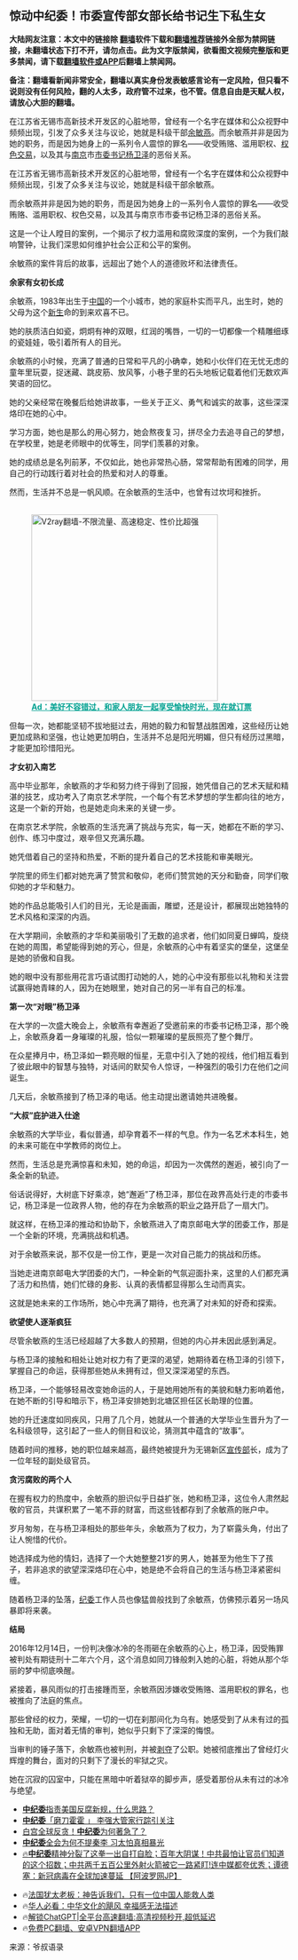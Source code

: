  <!-- 面包屑导航 --> <h2>惊动中纪委！市委宣传部女部长给书记生下私生女</h2> <p class="notice"><b>大陆网友注意：本文中的链接除 <a href="https://github.com/bannedbook/fanqiang" >翻墙</a>软件下载和<a href="https://github.com/killgcd/justmysocks/blob/master/README.md">翻墙推荐</a>链接外全部为禁网链接，未翻墙状态下打不开，请勿点击。此为文字版禁闻，欲看图文视频完整版和更多禁闻，请下载<a href="https://github.com/bannedbook/fanqiang">翻墙软件或APP</a>后翻墙上禁闻网。</p><p>备注：翻墙看新闻非常安全，翻墙以真实身份发表敏感言论有一定风险，但只看不说则没有任何风险，翻的人太多，政府管不过来，也不管。信息自由是天赋人权，请放心大胆的翻墙。</b></p>  <div class="entry"> <p id="summary">在江苏省无锡市高新技术开发区的心脏地带，曾经有一个名字在媒体和公众视野中频频出现，引发了众多关注与议论，她就是科级干部<a href="https://www.bannedbook.org/bnews/tag/%e4%bd%99%e6%95%8f%e7%87%95/" class="st_tag internal_tag" rel="tag" title="标签 余敏燕 下的日志">余敏燕</a>。而余敏燕并非是因为她的职务，而是因为她身上的一系列令人震惊的罪名——收受贿赂、滥用职权、<a href="https://www.bannedbook.org/bnews/tag/%e6%9d%83%e8%89%b2%e4%ba%a4%e6%98%93/" class="st_tag internal_tag" rel="tag" title="标签 权色交易 下的日志">权色交易</a>，以及其与<a href="https://www.bannedbook.org/bnews/tag/%e5%8d%97%e4%ba%ac/" class="st_tag internal_tag" rel="tag" title="标签 南京 下的日志">南京</a>市<a href="https://www.bannedbook.org/bnews/tag/%e5%b8%82%e5%a7%94%e4%b9%a6%e8%ae%b0/" class="st_tag internal_tag" rel="tag" title="标签 市委书记 下的日志">市委书记</a><a href="https://www.bannedbook.org/bnews/tag/%e6%9d%a8%e5%8d%ab%e6%b3%bd/" class="st_tag internal_tag" rel="tag" title="标签 杨卫泽 下的日志">杨卫泽</a>的恶俗关系。</p> <p>在江苏省无锡市高新技术开发区的心脏地带，曾经有一个名字在媒体和公众视野中频频出现，引发了众多关注与议论，她就是科级干部余敏燕。</p> <p>而余敏燕并非是因为她的职务，而是因为她身上的一系列令人震惊的罪名——收受贿赂、滥用职权、权色交易，以及其与南京市市委书记杨卫泽的恶俗关系。</p> <p>这是一个让人瞠目的案例，一个揭示了权力滥用和腐败深度的案例，一个为我们敲响警钟，让我们深思如何维护社会公正和公平的案例。</p> <p>余敏燕的案件背后的故事，远超出了她个人的道德败坏和法律责任。</p> <p><strong>余家有女初长成</strong></p> <p>余敏燕，1983年出生于<span class='wp_keywordlink_affiliate'><a href="https://www.bannedbook.org/" title="中国" target="_blank">中国</a></span>的一个小城市，她的家庭朴实而平凡，出生时，她的父母为这个<span class='wp_keywordlink'><a href="https://www.bannedbook.org/forum2/topic1642.html" title="正见网《新生》" target="_blank">新生</a></span>命的到来欢喜不已。</p> <p>她的肤质洁白如瓷，炯炯有神的双眼，红润的嘴唇，一切的一切都像一个精雕细琢的瓷娃娃，吸引着所有人的目光。</p> <p>余敏燕的小时候，充满了普通的日常和平凡的小确幸，她和小伙伴们在无忧无虑的童年里玩耍，捉迷藏、跳皮筋、放风筝，小巷子里的石头地板记载着他们无数欢声笑语的回忆。</p> <p>她的父亲经常在晚餐后给她讲故事，一些关于正义、勇气和诚实的故事，这些深深烙印在她的心中。</p> <p>学习方面，她也是那么的用心努力，她会熬夜复习，拼尽全力去追寻自己的梦想，在学校里，她是老师眼中的优等生，同学们羡慕的对象。</p> <p>她的成绩总是名列前茅，不仅如此，她也非常热心肠，常常帮助有困难的同学，用自己的行动践行着对社会的热爱和对人的尊重。</p> <p>然而，生活并不总是一帆风顺。在余敏燕的生活中，也曾有过坎坷和挫折。</p><figure id="shenyun-figure"> <br/><a href="https://github.com/bannedbook/fanqiang/wiki/V2ray%E6%9C%BA%E5%9C%BA"><img src="https://raw.githubusercontent.com/bannedbook/fanqiang/master/v2ss/images/v2free.jpg" width="336" alt="V2ray翻墙-不限流量、高速稳定、性价比超强"></a><br/> <figcaption><strong style="cursor:pointer;text-decoration:underline;color:#00a191" onclick="window.open('https://zh-cn.shenyun.com/tickets?utm_source=bannedbook.org')">Ad：美好不容错过，和家人朋友一起享受愉快时光，现在就订票</strong></figcaption> </figure> <p>但每一次，她都能坚韧不拔地挺过去，用她的毅力和智慧战胜困难，这些经历让她更加成熟和坚强，也让她更加明白，生活并不总是阳光明媚，但只有经历过黑暗，才能更加珍惜阳光。</p> <p><strong>才女初入南艺</strong></p> <p>高中毕业那年，余敏燕的才华和努力终于得到了回报，她凭借自己的艺术天赋和精湛的技艺，成功考入了南京艺术学院，一个每个有艺术梦想的学生都向往的地方，这是一个新的开始，也是她走向未来的关键一步。</p> <p>在南京艺术学院，余敏燕的生活充满了挑战与充实，每一天，她都在不断的学习、创作、练习中度过，艰辛但又充满乐趣。</p> <p>她凭借着自己的坚持和热爱，不断的提升着自己的艺术技能和审美眼光。</p> <p>学院里的师生们都对她充满了赞赏和敬仰，老师们赞赏她的天分和勤奋，同学们敬仰她的才华和魅力。</p> <p>她的作品总能吸引人们的目光，无论是画画，雕塑，还是设计，都展现出她独特的艺术风格和深深的内涵。</p> <p>在大学期间，余敏燕的才华和美丽吸引了无数的追求者，他们如同夏日蝉鸣，旋绕在她的周围，希望能得到她的芳心，但是，余敏燕的心中有着坚实的堡垒，这堡垒是她的骄傲和自我。</p> <p>她的眼中没有那些用花言巧语试图打动她的人，她的心中没有那些以礼物和关注尝试赢得她青睐的人，因为在她眼里，她对自己的另一半有自己的标准。</p> <p><strong>第一次“对眼”杨卫泽</strong></p> <p>在大学的一次盛大晚会上，余敏燕有幸邂逅了受邀前来的市委书记杨卫泽，那个晚上，余敏燕身着一身璀璨的礼服，恰似一颗璀璨的星辰照亮了整个舞厅。</p> <p>在众星捧月中，杨卫泽如一颗亮眼的恒星，无意中引入了她的视线，他们相互看到了彼此眼中的智慧与独特，对话间的默契令人惊讶，一种强烈的吸引力在他们之间诞生。</p> <p>几天后，余敏燕接到了杨卫泽的电话。他主动提出邀请她共进晚餐。</p>  <p><strong>“大叔”庇护进入仕途</strong></p> <p>余敏燕的大学毕业，看似普通，却孕育着不一样的气息。作为一名艺术本科生，她的未来可能在中学教师的岗位上。</p> <p>然而，生活总是充满惊喜和未知，她的命运，却因为一次偶然的邂逅，被引向了一条全新的轨迹。</p> <p>俗话说得好，大树底下好乘凉，她“邂逅”了杨卫泽，那位在政界高处行走的市委书记，杨卫泽是一位政界人物，他的存在为余敏燕的职业之路开启了一扇大门。</p> <p>就这样，在杨卫泽的推动和协助下，余敏燕进入了南京邮电大学的团委工作，那是一个全新的环境，充满挑战和机遇。</p> <p>对于余敏燕来说，那不仅是一份工作，更是一次对自己能力的挑战和历练。</p> <p>当她走进南京邮电大学团委的大门，一种全新的气氛迎面扑来，这里的人们都充满了活力和热情，她们忙碌的身影、认真的表情都显得那么生动而真实。</p> <p>这就是她未来的工作场所，她心中充满了期待，也充满了对未知的好奇和探索。</p> <p><strong>欲望使人逐渐疯狂</strong></p> <p>尽管余敏燕的生活已经超越了大多数人的预期，但她的内心并未因此感到满足。</p> <p>与杨卫泽的接触和相处让她对权力有了更深的渴望，她期待着在杨卫泽的引领下，掌握自己的命运，获得那些她从未拥有过，但又深深渴望的东西。</p> <p>杨卫泽，一个能够轻易改变她命运的人，于是她用她所有的美貌和魅力影响着他，在她不断的引导和暗示下，杨卫泽安排她到北塘区担任区长助理的位置。</p> <p>她的升迁速度如同疾风，只用了几个月，她就从一个普通的大学毕业生晋升为了一名科级领导，这引起了一些人的侧目和议论，猜测其中蕴含的“故事”。</p>  <p>随着时间的推移，她的职位越来越高，最终她被提升为无锡新区<a href="https://www.bannedbook.org/bnews/tag/%e5%ae%a3%e4%bc%a0%e9%83%a8/" class="st_tag internal_tag" rel="tag" title="标签 宣传部 下的日志">宣传部</a>长，成为了一位年轻的副处级官员。</p> <p><strong>贪污腐败的两个人</strong></p> <p>在握有权力的热度中，余敏燕的胆识似乎日益扩张，她和杨卫泽，这位令人肃然起敬的官员，共谋积累了一笔不菲的财富，而这些钱都存到了余敏燕的账户中。</p> <p>岁月匆匆，在与杨卫泽相处的那些年头，余敏燕为了权力，为了崭露头角，付出了让人惋惜的代价。</p> <p>她选择成为他的情妇，选择了一个大她整整21岁的男人，她甚至为他生下了孩子，若非追求的欲望深深烙印在心中，她是绝不会将自己的生活与杨卫泽紧密纠缠。</p> <p>随着杨卫泽的坠落，<a href="https://www.bannedbook.org/bnews/tag/%e7%ba%aa%e5%a7%94/" class="st_tag internal_tag" rel="tag" title="标签 纪委 下的日志">纪委</a>工作人员也像猛兽般找到了余敏燕，仿佛预示着另一场风暴即将来袭。</p> <p><strong>结局</strong></p> <p>2016年12月14日，一份判决像冰冷的冬雨砸在余敏燕的心上，杨卫泽，因受贿罪被判处有期徒刑十二年六个月，这个消息如同刀锋般刺入她的心脏，将她从那个华丽的梦中彻底唤醒。</p> <p>紧接着，暴风雨似的打击接踵而至，余敏燕因涉嫌收受贿赂、滥用职权的罪名，也被推向了法庭的焦点。</p> <p>那些曾经的权力，荣耀，一切的一切在刹那间化为乌有。她感受到了从未有过的孤独和无助，面对着无情的审判，她似乎只剩下了深深的悔恨。</p> <p>当审判的锤子落下，余敏燕也被判刑，并被<span class='wp_keywordlink'><a href="https://www.bannedbook.org/forum2/topic21.html" title="《剥夺》 黄建民 著" target="_blank">剥夺</a></span>了公职。她被彻底推出了曾经灯火辉煌的舞台，面对的只剩下了漫长的牢狱之灾。</p> <p>她在沉寂的囚室中，只能在黑暗中听着狱卒的脚步声，感受着那份从未有过的冰冷与绝望。</p> <!--<div id="taboola-mid-1"></div>--><ul class='op-related-articles' title='相关阅读'> <li><a href='https://www.bannedbook.org/bnews/headline/20240120/1990507.html' target='_blank'><b>中纪委</b>指责美国反腐新规，什么思路？</a></li> <li><a href='https://www.bannedbook.org/bnews/baitai/20240119/1990040.html' target='_blank'><b>中纪委</b>「磨刀霍霍 」 李强大管家行踪引关注</a></li> <li><a href='https://www.bannedbook.org/bnews/ccpdope/20240119/1990022.html' target='_blank'>白宫全球反贪！<b>中纪委</b>为何著急了？</a></li> <li><a href='https://www.bannedbook.org/bnews/ccpdope/20240113/1987278.html' target='_blank'><b>中纪委</b>全会为何不提秦李 习太怕真相暴光</a></li> <li><a href='https://www.bannedbook.org/bnews/sohnews/20240112/1987108.html' target='_blank'>🔥<b>中纪委</b>精神分裂了这拳一出自打自脸；百年大阴谋！中共最怕让官员们知道的这个招数；中共两千五百公里外射火箭被它一路紧盯!连中媒都夸优秀；谭德塞：新冠病毒在全球加速蔓延 【阿波罗网JP】</a></li> </ul> <ul class="texttj"> <li>🔥<a href="https://www.bannedbook.org/bnews/ssgc/20230219/1850782.html" target="_blank">法国犹太老板：神告诉我们，只有一位中国人能救人类</a></li> <li>🔥<a href="https://www.bannedbook.org/bnews/comments/20220220/1694796.html" target="_blank">华人必看：中华文化的飓风 幸福感无法描述</a></li> <li>🔥<a href="https://github.com/bannedbook/fanqiang/wiki/V2ray%E6%9C%BA%E5%9C%BA" target="_blank">解锁ChatGPT|全平台高速翻墙:高清视频秒开,超低延迟</a></li> <li>🔥<a href="https://github.com/bannedbook/fanqiang/wiki/%E7%A6%81%E9%97%BB%E7%BD%91%E5%AE%89%E5%8D%93%E7%BF%BB%E5%A2%99%E6%96%B0%E9%97%BBAPP" target="_blank">免费PC翻墙、安卓VPN翻墙APP</a></li> </ul><p class="src-info">来源：爷叔语录 </p> <a name='sharetosocial'></a> <div style="margin-bottom:5px;padding-bottom:5px;clear:both"> <div id="archive-pix-1" class="banner-ads"> <!-- AuctionX Display platform tag START --> <div id="27602x728x90x621x_ADSLOT1" clicktrack="%%CLICK_URL_ESC%%"></div>  <!-- AuctionX Display platform tag END --> </div> <div id="archive-pix-2" class="banner-ads"> <!-- AuctionX Display platform tag START --> <div id="27556x300x250x621x_ADSLOT1" clicktrack="%%CLICK_URL_ESC%%" style="margin:0 auto;text-align:center"></div>  <!-- AuctionX Display platform tag END --> </div> </div>  <div id="archive-pix-1" class="banner-ads"> <!-- AuctionX Display platform tag START --> <div id="27603x728x90x621x_ADSLOT1" clicktrack="%%CLICK_URL_ESC%%"></div>  <!-- AuctionX Display platform tag END --> </div> </div><!--END ENTRY--> 